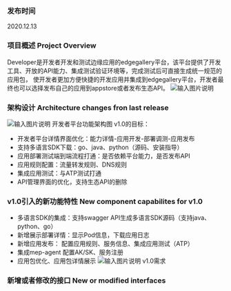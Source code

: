 ### 发布时间
2020.12.13

### 项目概述 Project Overview
Developer是开发者开发和测试边缘应用的edgegallery平台，该平台提供了开发工具、开放的API能力、集成测试验证环境等，完成测试后可直接生成统一规范的应用包，
使开发者更加方便快捷的开发应用并集成到edgegallery平台，开发者最终也可以选择发布自己的应用到appstore或者发布生态API。
![输入图片说明](https://images.gitee.com/uploads/images/2020/1116/105533_1d88ae68_7625288.png "屏幕截图.png")

### 架构设计   Architecture changes fron last release
![输入图片说明](https://images.gitee.com/uploads/images/2020/1116/102645_f98a0276_7625288.png "屏幕截图.png")
开发者平台功能架构图
v1.0的目标：
- 开发者平台详情界面优化：能力详情-应用开发-部署调测-应用发布
- 支持多语言SDK下载：go、java、python（源码、安装指导）
- 应用部署测试端到端流程打通：是否依赖平台能力，是否发布API
- 应用规则配置：流量转发规则、DNS规则
- 集成应用测试：与ATP测试打通
- API管理界面的优化，支持生态API的删除

### v1.0引入的新功能特性 New component capabilites for v1.0
* 多语言SDK的集成：支持swagger API生成多语言SDK源码（支持java、python、go）
* 新增展示部署详情：显示Pod信息，下载应用日志
* 新增应用发布： 配置应用规则、服务信息、集成应用测试（ATP）
* 集成mep-agent 配置AK/SK、服务注册
* 应用包优化、应用包详情展示
![输入图片说明](https://images.gitee.com/uploads/images/2020/1116/105641_2d41bc04_7625288.png "屏幕截图.png")
v1.0需求

### 新增或者修改的接口  New or modified interfaces


